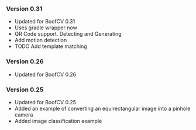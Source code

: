 ### Version 0.31

* Updated for BoofCV 0.31
* Uses gradle wrapper now
* QR Code support. Detecting and Generating
* Add motion detection
* TODO Add template matching

### Version 0.26

* Updated for BoofCV 0.26

### Version 0.25

* Updated for BoofCV 0.25
* Added an example of converting an equirectangular image into a pinhole camera
* Added image classification example